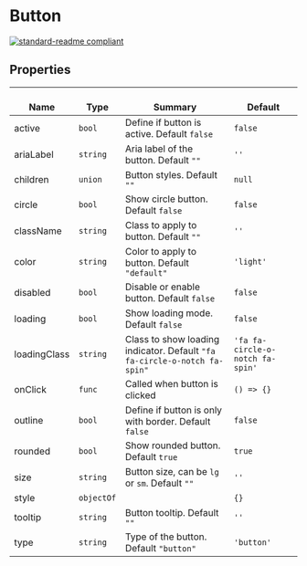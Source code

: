 # Button
  [![standard-readme compliant](https://img.shields.io/badge/standard--readme-OK-green.svg?style=flat-square)](https://github.com/RichardLitt/standard-readme)
  

  ## Properties
  | </br>Name | </br>Type | </br>Summary | </br>Default | 
| ---- | ---- | ---- | ---- |
| active | `bool` | Define if button is active. Default `false` | `false` |
| ariaLabel | `string` | Aria label of the button. Default `""` | `''` |
| children | `union` | Button styles. Default `""` | `null` |
| circle | `bool` | Show circle button. Default `false` | `false` |
| className | `string` | Class to apply to button. Default `""` | `''` |
| color | `string` | Color to apply to button. Default `"default"` | `'light'` |
| disabled | `bool` | Disable or enable button. Default `false` | `false` |
| loading | `bool` | Show loading mode. Default `false` | `false` |
| loadingClass | `string` | Class to show loading indicator. Default `"fa fa-circle-o-notch fa-spin"` | `'fa fa-circle-o-notch fa-spin'` |
| onClick | `func` | Called when button is clicked | `() => {}` |
| outline | `bool` | Define if button is only with border. Default `false` | `false` |
| rounded | `bool` | Show rounded button. Default `true` | `true` |
| size | `string` | Button size, can be `lg` or `sm`. Default `""` | `''` |
| style | `objectOf` |  | `{}` |
| tooltip | `string` | Button tooltip. Default `""` | `''` |
| type | `string` | Type of the button. Default `"button"` | `'button'` |